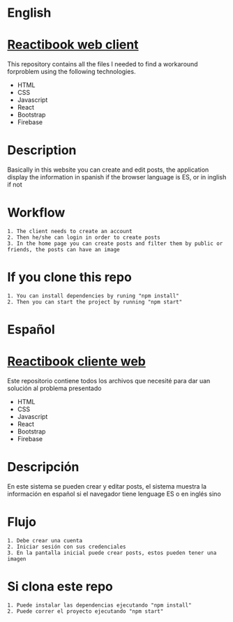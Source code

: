 # English

# [Reactibook web client](https://reactibook-we-client.herokuapp.com/)

This repository contains all the files I needed to find a workaround forproblem using the following technologies.

  - HTML
  - CSS
  - Javascript
  - React
  - Bootstrap
  - Firebase

# Description

Basically in this website you can create and edit posts, the application display the information in spanish if the browser language is ES, or in inglish if not

# Workflow

    1. The client needs to create an account
    2. Then he/she can login in order to create posts
    3. In the home page you can create posts and filter them by public or friends, the posts can have an image

# If you clone this repo

    1. You can install dependencies by runing "npm install"
    2. Then you can start the project by running "npm start"

# Español

# [Reactibook cliente web](https://reactibook-we-client.herokuapp.com/)

Este repositorio contiene todos los archivos que necesité para dar uan solución al problema presentado

  - HTML
  - CSS
  - Javascript
  - React
  - Bootstrap
  - Firebase

# Descripción

En este sistema se pueden crear y editar posts, el sistema muestra la información en español si el navegador tiene lenguage ES o en inglés sino

# Flujo

    1. Debe crear una cuenta
    2. Iniciar sesión con sus credenciales
    3. En la pantalla inicial puede crear posts, estos pueden tener una imagen

# Si clona este repo

    1. Puede instalar las dependencias ejecutando "npm install"
    2. Puede correr el proyecto ejecutando "npm start"